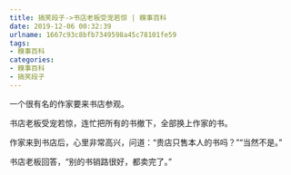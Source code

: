 ```yaml
---
title: 搞笑段子->书店老板受宠若惊 | 糗事百科
date: 2019-12-06 00:32:39
urlname: 1667c93c8bfb7349598a45c78101fe59
tags: 
- 糗事百科
categories:
- 糗事百科
- 搞笑段子
---
```

一个很有名的作家要来书店参观。

书店老板受宠若惊，连忙把所有的书撤下，全部换上作家的书。

作家来到书店后，心里非常高兴，问道：“贵店只售本人的书吗？”“当然不是。”

书店老板回答，“别的书销路很好，都卖完了。”


